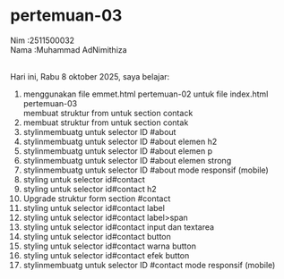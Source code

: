 # pertemuan-03

Nim :2511500032<br>
Nama :Muhammad AdNimithiza<br><br>

Hari ini, Rabu 8 oktober 2025, saya belajar:
<ol>
<li>menggunakan file emmet.html pertemuan-02 untuk file index.html pertemuan-03</li>membuat struktur from untuk section contack</li>
<li>membuat struktur from untuk section contak</li>
<li> stylinmembuatg untuk selector ID #about</li>
<li> stylinmembuatg untuk selector ID #about elemen h2</li>
<li> stylinmembuatg untuk selector ID #about elemen p</li>
<li> stylinmembuatg untuk selector ID #about elemen strong</li>
<li> stylinmembuatg untuk selector ID #about mode responsif (mobile)</li>
<li> styling untuk selector id#contact</li>
<li> styling untuk selector id#contact h2</li>
<li> Upgrade struktur form section #contact</il>
<li> styling untuk selector id#contact label</li>
<li> styling untuk selector id#contact label>span</li>
<li> styling untuk selector id#contact input dan textarea</li>
<li> styling untuk selector id#contact button</li>
<li> styling untuk selector id#contact warna button</li>
<li> styling untuk selector id#contact efek button</li>
<li> stylinmembuatg untuk selector ID #contact mode responsif (mobile)</li>
</ol>
